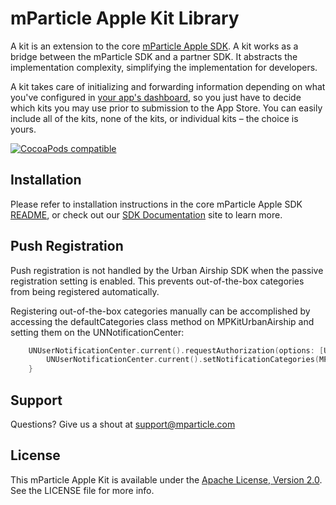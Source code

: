 # mParticle Apple Kit Library

A kit is an extension to the core [mParticle Apple SDK](https://github.com/mParticle/mparticle-apple-sdk). A kit works as a bridge between the mParticle SDK and a partner SDK. It abstracts the implementation complexity, simplifying the implementation for developers.

A kit takes care of initializing and forwarding information depending on what you've configured in [your app's dashboard](https://app.mparticle.com), so you just have to decide which kits you may use prior to submission to the App Store. You can easily include all of the kits, none of the kits, or individual kits – the choice is yours.

[![CocoaPods compatible](http://img.shields.io/badge/CocoaPods-compatible-brightgreen.png)](https://cocoapods.org/?q=mparticle)


## Installation

Please refer to installation instructions in the core mParticle Apple SDK [README](https://github.com/mParticle/mparticle-apple-sdk#get-the-sdk), or check out our [SDK Documentation](http://docs.mparticle.com/#mobile-sdk-guide) site to learn more.


## Push Registration

Push registration is not handled by the Urban Airship SDK when the passive registration setting is enabled. This prevents out-of-the-box categories from being registered automatically. 

Registering out-of-the-box categories manually can be accomplished by accessing the defaultCategories class method on MPKitUrbanAirship and setting them on the UNNotificationCenter:

```swift
    UNUserNotificationCenter.current().requestAuthorization(options: [UNAuthorizationOptions.alert]) { (success, err) in
        UNUserNotificationCenter.current().setNotificationCategories(MPKitUrbanAirship.defaultCategories())
    }
```

## Support

Questions? Give us a shout at <support@mparticle.com>


## License

This mParticle Apple Kit is available under the [Apache License, Version 2.0](http://www.apache.org/licenses/LICENSE-2.0). See the LICENSE file for more info.
